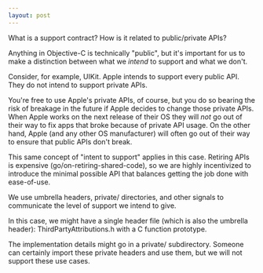 ```yaml
---
layout: post
---
```


What is a support contract? How is it related to public/private APIs?

Anything in Objective-C is technically "public", but it's important for us to make a distinction between what we _intend_ to support and what we don't.

Consider, for example, UIKit. Apple intends to support every public API. They do not intend to support private APIs.

You're free to use Apple's private APIs, of course, but you do so bearing the risk of breakage in the future if Apple decides to change those private APIs. When Apple works on the next release of their OS they will _not_ go out of their way to fix apps that broke because of private API usage. On the other hand, Apple (and any other OS manufacturer) will often go out of their way to ensure that public APIs don't break.

This same concept of "intent to support" applies in this case. Retiring APIs is expensive (go/on-retiring-shared-code), so we are highly incentivized to introduce the minimal possible API that balances getting the job done with ease-of-use.

We use umbrella headers, private/ directories, and other signals to communicate the level of support we intend to give.

In this case, we might have a single header file (which is also the umbrella header): ThirdPartyAttributions.h with a C function prototype.

The implementation details might go in a private/ subdirectory. Someone can certainly import these private headers and use them, but we will not support these use cases.
